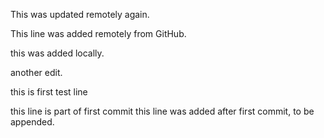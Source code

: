 This was updated remotely again.

This line was added remotely from GitHub.

this was added locally.

another  edit.



this is first test line

this line is part of first commit
this line was added after first commit, to be appended.